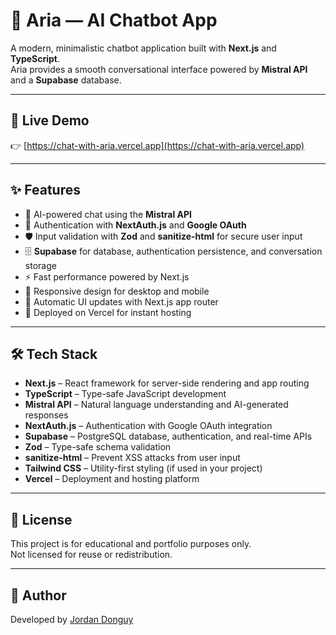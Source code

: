 # 🤖 Aria — AI Chatbot App

A modern, minimalistic chatbot application built with **Next.js** and **TypeScript**.  
Aria provides a smooth conversational interface powered by **Mistral API** and a **Supabase** database.

---

## 🚀 Live Demo

👉 [https://chat-with-aria.vercel.app](https://chat-with-aria.vercel.app)

---

## ✨ Features

- 💬 AI-powered chat using the **Mistral API**  
- 🔐 Authentication with **NextAuth.js** and **Google OAuth**  
- 🛡️ Input validation with **Zod** and **sanitize-html** for secure user input  
- 🗄️ **Supabase** for database, authentication persistence, and conversation storage  
- ⚡ Fast performance powered by Next.js  
- 🎨 Responsive design for desktop and mobile  
- 🔄 Automatic UI updates with Next.js app router  
- 📱 Deployed on Vercel for instant hosting  

---

## 🛠️ Tech Stack

- **Next.js** – React framework for server-side rendering and app routing  
- **TypeScript** – Type-safe JavaScript development  
- **Mistral API** – Natural language understanding and AI-generated responses  
- **NextAuth.js** – Authentication with Google OAuth integration  
- **Supabase** – PostgreSQL database, authentication, and real-time APIs  
- **Zod** – Type-safe schema validation  
- **sanitize-html** – Prevent XSS attacks from user input  
- **Tailwind CSS** – Utility-first styling (if used in your project)  
- **Vercel** – Deployment and hosting platform  

---

## 📄 License

This project is for educational and portfolio purposes only.  
Not licensed for reuse or redistribution.

---

## 👤 Author

Developed by [Jordan Donguy](https://github.com/JordanDonguy)

